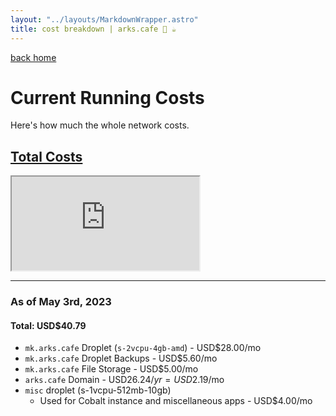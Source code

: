 ```yaml
---
layout: "../layouts/MarkdownWrapper.astro"
title: cost breakdown | arks.cafe 💫 ☕️
---
```


[back home](/)

# Current Running Costs

Here's how much the whole network costs.

## [Total Costs](https://docs.google.com/spreadsheets/d/1EBdLnJHPBSZrsrIGJAiBCgaZD8BV5FhzrWzo91EFHWk/edit?usp=sharing)

<iframe class="w-full min-h-[24rem]" src="https://docs.google.com/spreadsheets/u/2/d/1EBdLnJHPBSZrsrIGJAiBCgaZD8BV5FhzrWzo91EFHWk/pubhtml"></iframe>

---

### As of May 3rd, 2023

#### Total: USD$40.79

- `mk.arks.cafe` Droplet (`s-2vcpu-4gb-amd`) - USD$28.00/mo
- `mk.arks.cafe` Droplet Backups - USD$5.60/mo
- `mk.arks.cafe` File Storage - USD$5.00/mo
- `arks.cafe` Domain - USD$26.24/yr = USD$2.19/mo
- `misc` droplet (s-1vcpu-512mb-10gb)
  - Used for Cobalt instance and miscellaneous apps - USD$4.00/mo
